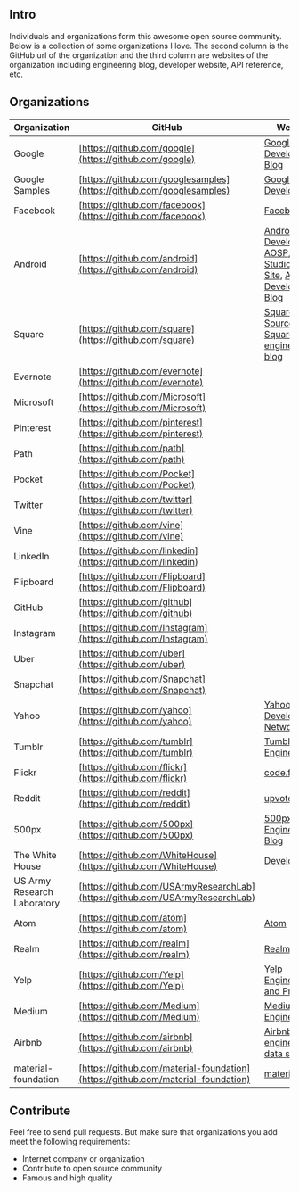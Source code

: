 ## Intro  
Individuals and organizations form this awesome open source community. Below is a collection of some organizations I love. The second column is the GitHub url of the organization and the third column are websites of the organization including engineering blog, developer website, API reference, etc. 

## Organizations
Organization | GitHub | Websites
------------ | ------ | ---------------
Google | [https://github.com/google](https://github.com/google) | [Google Developers Blog](https://developers.googleblog.com/)
Google Samples | [https://github.com/googlesamples](https://github.com/googlesamples) | [Google Developers](https://developers.google.com/)
Facebook | [https://github.com/facebook](https://github.com/facebook) | [Facebook code](https://code.facebook.com/posts/)
Android | [https://github.com/android](https://github.com/android) | [Android Developers](https://developer.android.com/index.html#), [AOSP](https://source.android.com/index.html), [Android Studio Project Site](http://tools.android.com/), [Android Developers Blog](http://android-developers.blogspot.com/)
Square | [https://github.com/square](https://github.com/square) | [Square Open Source](http://square.github.io/), [Square's engineering blog](https://medium.com/square-corner-blog)
Evernote | [https://github.com/evernote](https://github.com/evernote) |
Microsoft | [https://github.com/Microsoft](https://github.com/Microsoft) |
Pinterest | [https://github.com/pinterest](https://github.com/pinterest) |
Path | [https://github.com/path](https://github.com/path) |
Pocket | [https://github.com/Pocket](https://github.com/Pocket) |
Twitter | [https://github.com/twitter](https://github.com/twitter) | 
Vine | [https://github.com/vine](https://github.com/vine) |
LinkedIn | [https://github.com/linkedin](https://github.com/linkedin) |
Flipboard | [https://github.com/Flipboard](https://github.com/Flipboard) |
GitHub | [https://github.com/github](https://github.com/github) |
Instagram | [https://github.com/Instagram](https://github.com/Instagram) |
Uber | [https://github.com/uber](https://github.com/uber) | 
Snapchat | [https://github.com/Snapchat](https://github.com/Snapchat) | 
Yahoo | [https://github.com/yahoo](https://github.com/yahoo) | [Yahoo Developer Network](https://developer.yahoo.com/)
Tumblr | [https://github.com/tumblr](https://github.com/tumblr) | [Tumblr Engineering](https://engineering.tumblr.com/)
Flickr | [https://github.com/flickr](https://github.com/flickr) | [code.flickr.com](https://code.flickr.net/)
Reddit | [https://github.com/reddit](https://github.com/reddit) | [upvoted](https://redditblog.com/)
500px | [https://github.com/500px](https://github.com/500px) | [500px Engineering Blog](https://developers.500px.com/)
The White House | [https://github.com/WhiteHouse](https://github.com/WhiteHouse) | [Developers](https://www.whitehouse.gov/developers)
US Army Research Laboratory | [https://github.com/USArmyResearchLab](https://github.com/USArmyResearchLab) |
Atom | [https://github.com/atom](https://github.com/atom) | [Atom](https://atom.io/)
Realm | [https://github.com/realm](https://github.com/realm) | [Realm](https://realm.io/)
Yelp | [https://github.com/Yelp](https://github.com/Yelp) | [Yelp Engineering and Product](https://www.yelp.com/engineering)
Medium | [https://github.com/Medium](https://github.com/Medium) | [Medium Engineering](https://medium.com/@MediumEng)
Airbnb | [https://github.com/airbnb](https://github.com/airbnb) | [Airbnb engineering & data science](http://airbnb.io/)
material-foundation | [https://github.com/material-foundation](https://github.com/material-foundation) | [material.io](https://material.io/)

## Contribute
Feel free to send pull requests. But make sure that organizations you add meet the following requirements:
- Internet company or organization
- Contribute to open source community
- Famous and high quality
